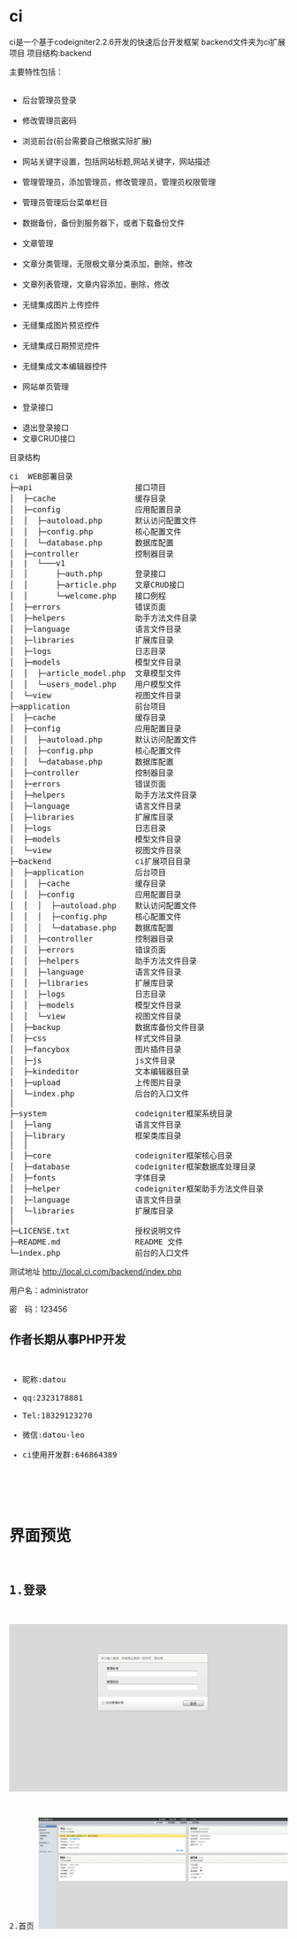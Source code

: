 # ci
ci是一个基于codeigniter2.2.6开发的快速后台开发框架
backend文件夹为ci扩展项目
项目结构:backend

主要特性包括：
<ul>
  <li>后台管理员登录</li>
  <li>修改管理员密码</li>
  <li>浏览前台(前台需要自己根据实际扩展)</li>
  <li>网站关键字设置，包括网站标题,网站关键字，网站描述</li>
  <li>管理管理员，添加管理员，修改管理员，管理员权限管理</li>
  <li>管理员管理后台菜单栏目</li>
  <li>数据备份，备份到服务器下，或者下载备份文件</li>
  <li>文章管理</li>
  <li>文章分类管理，无限极文章分类添加，删除，修改</li>
  <li>文章列表管理，文章内容添加，删除，修改</li>
  <li>无缝集成图片上传控件</li>
  <li>无缝集成图片预览控件</li>
  <li>无缝集成日期预览控件</li>
  <li>无缝集成文本编辑器控件</li>
  <li>网站单页管理</li>
  <li>登录接口</li>
  <li>退出登录接口</li>
  <li>文章CRUD接口</li>
</ul>

目录结构

<pre>
ci  WEB部署目录
├─api                      接口项目
│  ├─cache                 缓存目录
│  ├─config                应用配置目录
│  │  ├─autoload.php       默认访问配置文件
│  │  ├─config.php         核心配置文件
│  │  └─database.php       数据库配置
│  ├─controller            控制器目录
|  |  └───v1
│  │      ├─auth.php       登录接口
│  │      ├─article.php    文章CRUD接口
│  │      └─welcome.php    接口例程
│  ├─errors                错误页面
│  ├─helpers               助手方法文件目录
│  ├─language              语言文件目录
│  ├─libraries             扩展库目录
│  ├─logs                  日志目录
│  ├─models                模型文件目录
│  │  ├─article_model.php  文章模型文件
│  │  └─users_model.php    用户模型文件
│  └─view                  视图文件目录 
├─application              前台项目
│  ├─cache                 缓存目录
│  ├─config                应用配置目录
│  │  ├─autoload.php       默认访问配置文件
│  │  ├─config.php         核心配置文件
│  │  └─database.php       数据库配置
│  ├─controller            控制器目录
│  ├─errors                错误页面
│  ├─helpers               助手方法文件目录
│  ├─language              语言文件目录
│  ├─libraries             扩展库目录
│  ├─logs                  日志目录
│  ├─models                模型文件目录
│  └─view                  视图文件目录        
├─backend                  ci扩展项目目录
│  ├─application           后台项目
│  │  ├─cache              缓存目录
│  │  ├─config             应用配置目录
│  │  │  ├─autoload.php    默认访问配置文件
│  │  │  ├─config.php      核心配置文件
│  │  │  └─database.php    数据库配置
│  │  ├─controller         控制器目录
│  │  ├─errors             错误页面
│  │  ├─helpers            助手方法文件目录
│  │  ├─language           语言文件目录
│  │  ├─libraries          扩展库目录
│  │  ├─logs               日志目录
│  │  ├─models             模型文件目录
│  │  └─view               视图文件目录
│  ├─backup                数据库备份文件目录
│  ├─css                   样式文件目录
│  ├─fancybox              图片插件目录
│  ├─js                    js文件目录
│  ├─kindeditor            文本编辑器目录
│  ├─upload                上传图片目录
│  └─index.php             后台的入口文件
│
├─system                   codeigniter框架系统目录
│  ├─lang                  语言文件目录
│  ├─library               框架类库目录
│  │
│  ├─core                  codeigniter框架核心目录
│  ├─database              codeigniter框架数据库处理目录
│  ├─fonts                 字体目录
│  ├─helper                codeigniter框架助手方法文件目录
│  ├─language              语言文件目录
│  └─libraries             扩展库目录
│
├─LICENSE.txt              授权说明文件
├─README.md                README 文件
└─index.php                前台的入口文件
</pre>

测试地址 http://local.ci.com/backend/index.php

用户名：administrator

密　码：123456

<h2>作者长期从事PHP开发</h2>
<pre>
<ul>
<li>昵称:datou</li>
<li>qq:2323178881</li>
<li>Tel:18329123270</li>
<li>微信:datou-leo</li>
<li>ci使用开发群:646864389</li>
</ul>
<pre>

# 界面预览

1.登录
--
![image](backend/upload/201805/login.png)

2.首页
![image](backend/upload/201805/welcome.png)
